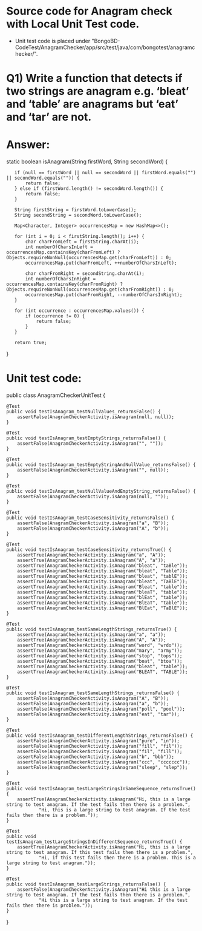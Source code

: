 # Source code for Anagram check with Local Unit Test code.
* Unit test code is placed under "BongoBD-CodeTest/AnagramChecker/app/src/test/java/com/bongotest/anagramchecker/".

# Q1) Write a function that detects if two strings are anagram e.g. ‘bleat’ and ‘table’ are anagrams but ‘eat’ and ‘tar’ are not.

# Answer:

static boolean isAnagram(String firstWord, String secondWord) {

       if (null == firstWord || null == secondWord || firstWord.equals("") || secondWord.equals("")) {
           return false;
       } else if (firstWord.length() != secondWord.length()) {
           return false;
       }

       String firstString = firstWord.toLowerCase();
       String secondString = secondWord.toLowerCase();

       Map<Character, Integer> occurrencesMap = new HashMap<>();

       for (int i = 0; i < firstString.length(); i++) {
           char charFromLeft = firstString.charAt(i);
           int numberOfCharsInLeft = occurrencesMap.containsKey(charFromLeft) ? Objects.requireNonNull(occurrencesMap.get(charFromLeft)) : 0;
           occurrencesMap.put(charFromLeft, ++numberOfCharsInLeft);

           char charFromRight = secondString.charAt(i);
           int numberOfCharsInRight = occurrencesMap.containsKey(charFromRight) ? Objects.requireNonNull(occurrencesMap.get(charFromRight)) : 0;
           occurrencesMap.put(charFromRight, --numberOfCharsInRight);
       }

       for (int occurrence : occurrencesMap.values()) {
           if (occurrence != 0) {
               return false;
           }
       }
       
       return true;
}

# Unit test code:

public class AnagramCheckerUnitTest {

    @Test
    public void testIsAnagram_testNullValues_returnsFalse() {
        assertFalse(AnagramCheckerActivity.isAnagram(null, null));
    }

    @Test
    public void testIsAnagram_testEmptyStrings_returnsFalse() {
        assertFalse(AnagramCheckerActivity.isAnagram("", ""));
    }

    @Test
    public void testIsAnagram_testEmptyStringAndNullValue_returnsFalse() {
        assertFalse(AnagramCheckerActivity.isAnagram("", null));
    }

    @Test
    public void testIsAnagram_testNullValueAndEmptyString_returnsFalse() {
        assertFalse(AnagramCheckerActivity.isAnagram(null, ""));
    }

    @Test
    public void testIsAnagram_testCaseSensitivity_returnsFalse() {
        assertFalse(AnagramCheckerActivity.isAnagram("a", "B"));
        assertFalse(AnagramCheckerActivity.isAnagram("A", "b"));
    }

    @Test
    public void testIsAnagram_testCaseSensitivity_returnsTrue() {
        assertTrue(AnagramCheckerActivity.isAnagram("a", "A"));
        assertTrue(AnagramCheckerActivity.isAnagram("A", "a"));
        assertTrue(AnagramCheckerActivity.isAnagram("bleat", "taBle"));
        assertTrue(AnagramCheckerActivity.isAnagram("bleat", "Table"));
        assertTrue(AnagramCheckerActivity.isAnagram("bleat", "tablE"));
        assertTrue(AnagramCheckerActivity.isAnagram("bleat", "TaBlE"));
        assertTrue(AnagramCheckerActivity.isAnagram("Bleat", "table"));
        assertTrue(AnagramCheckerActivity.isAnagram("bleaT", "table"));
        assertTrue(AnagramCheckerActivity.isAnagram("blEat", "table"));
        assertTrue(AnagramCheckerActivity.isAnagram("BlEaT", "table"));
        assertTrue(AnagramCheckerActivity.isAnagram("BlEat", "TaBlE"));
    }

    @Test
    public void testIsAnagram_testSameLengthStrings_returnsTrue() {
        assertTrue(AnagramCheckerActivity.isAnagram("a", "a"));
        assertTrue(AnagramCheckerActivity.isAnagram("A", "A"));
        assertTrue(AnagramCheckerActivity.isAnagram("word", "wrdo"));
        assertTrue(AnagramCheckerActivity.isAnagram("mary", "army"));
        assertTrue(AnagramCheckerActivity.isAnagram("stop", "tops"));
        assertTrue(AnagramCheckerActivity.isAnagram("boat", "btoa"));
        assertTrue(AnagramCheckerActivity.isAnagram("bleat", "table"));
        assertTrue(AnagramCheckerActivity.isAnagram("BLEAT", "TABLE"));
    }

    @Test
    public void testIsAnagram_testSameLengthStrings_returnsFalse() {
        assertFalse(AnagramCheckerActivity.isAnagram("A", "B"));
        assertFalse(AnagramCheckerActivity.isAnagram("a", "b"));
        assertFalse(AnagramCheckerActivity.isAnagram("poll", "pool"));
        assertFalse(AnagramCheckerActivity.isAnagram("eat", "tar"));
    }

    @Test
    public void testIsAnagram_testDifferentLengthStrings_returnsFalse() {
        assertFalse(AnagramCheckerActivity.isAnagram("pure", "in"));
        assertFalse(AnagramCheckerActivity.isAnagram("fill", "fil"));
        assertFalse(AnagramCheckerActivity.isAnagram("fil", "fill"));
        assertFalse(AnagramCheckerActivity.isAnagram("b", "bbb"));
        assertFalse(AnagramCheckerActivity.isAnagram("ccc", "ccccccc"));
        assertFalse(AnagramCheckerActivity.isAnagram("sleep", "slep"));
    }

    @Test
    public void testIsAnagram_testLargeStringsInSameSequence_returnsTrue() {
        assertTrue(AnagramCheckerActivity.isAnagram("Hi, this is a large string to test anagram. If the test fails then there is a problem.",
                "Hi, this is a large string to test anagram. If the test fails then there is a problem."));
    }

    @Test
    public void testIsAnagram_testLargeStringsInDifferentSequence_returnsTrue() {
        assertTrue(AnagramCheckerActivity.isAnagram("Hi, this is a large string to test anagram. If this test fails then there is a problem.",
                "Hi, if this test fails then there is a problem. This is a large string to test anagram."));
    }

    @Test
    public void testIsAnagram_testLargeStrings_returnsFalse() {
        assertFalse(AnagramCheckerActivity.isAnagram("Hi this is a large string to test anagram. If the test fails then there is a problem.",
                "Hi this is a large string to test anagram. If the test fails then there is problem."));
    }
}
